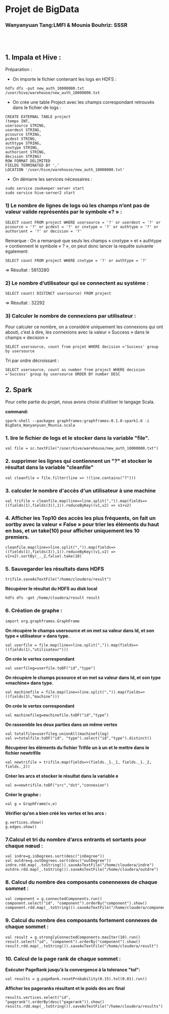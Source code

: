 # Projet de BigData

### Wanyanyuan Tang:LMFI   &  Mounia Bouhriz: SSSR

<br><br/>

## 1. Impala et Hive :

Préparation :


- On importe le fichier contenant les logs en HDFS :

 ```
hdfs dfs -put new_auth_10000000.txt /user/hive/warehouse/new_auth_10000000.txt
 ```
 
- On crée une table Project avec les champs correspondant retrouvés dans le fichier de logs : 

```
CREATE EXTERNAL TABLE project
(temps INT,
usersource STRING,
userdest STRING,
pcsource STRING,
pcdest STRING,
authtype STRING,
cnxtype STRING,
authorient STRING,
decision STRING)
ROW FORMAT DELIMITED
FIELDS TERMINATED BY ','
LOCATION '/user/hive/warehouse/new_auth_10000000.txt'
```

- On démarre les services nécessaires : 

```
sudo service zookeeper-server start
sudo service hive-server2 start
```

### 1) Le nombre de lignes de logs où les champs n’ont pas de valeur valide représentés par le symbole «? » : 

 ```
SELECT count FROM project WHERE usersource = '?' or userdest = '?' or pcsource = '?' or pcdest = '?' or cnxtype = '?' or authtype = '?' or authorient = '?' or decision = '?'
 ```
 
Remarque : On a remarqué que seuls les champs « cnxtype » et « authtype » contiennent le symbole « ? », on peut donc lancer la requête suivante également:
 
 ```
SELECT count FROM project WHERE cnxtype = '?' or authtype = '?'
 ```

⇒ Résultat : 5813280



### 2) Le nombre d’utilisateur qui se connectent au système :  

 ```
SELECT count( DISTINCT usersource) FROM project
 ```
⇒ Résultat : 32292


### 3) Calculer le nombre de connexions par utilisateur : 

Pour calculer ce nombre, on a considéré uniquement les connexions qui ont abouti, c’est à dire, les connexions avec la valeur « Success » dans le champs « decision »

 ```
SELECT usersource, count from projet WHERE decision ='Success' group by usersource 
 ```

Tri par ordre décroissant : 

 ```
SELECT usersource, count as number from project WHERE decision ='Success' group by usersource ORDER BY number DESC
 ```

## 2. Spark 
Pour cette partie du projet, nous avons choisi d’utiliser le langage Scala. 

**command:**


 ```
spark-shell --packages graphframes:graphframes:0.1.0-spark1.6 -i BigData_Wanyanyuan_Mounia.scala
 ```
 
### 1.  lire le fichier de logs et le stocker dans la variable "file".

```
val file = sc.textFile("/user/hive/warehouse/new_auth_10000000.txt") 
 ```

### 2. supprimer les lignes qui contiennent un "?" et stocker le résultat dans la variable "cleanfile"
 ```
val cleanfile = file.filter(line => !(line.contains("?")))  
 ```
### 3.  calculer le nombre d'accès d'un utilisateur à une machine 

 ```
 val trifile = cleanfile.map(line=>line.split(",")).map(fields=>((fields(1),fields(3)),1)).reduceByKey((v1,v2) => v1+v2)
 ```

### 4. Afficher les Top10 des accès les plus fréquents, on fait un sortby avec la valeur « False » pour trier les éléments du haut en bas, et un take(10) pour afficher uniquement les 10 premiers. 


 ```
 cleanfile.map(line=>line.split(",")).map(fields=>((fields(1),fields(3)),1)).reduceByKey((v1,v2) => v1+v2).sortBy(_._2,false).take(10)
 ```
 
 ### 5. Sauvegarder les résultats dans HDFS 
 
 ```
 trifile.saveAsTextFile("/home/cloudera/result")
 ```
 
 **Récupérer le résultat du HDFS au disk local**
 
 
 ```
 hdfs dfs -get /home/cloudera/result result
 ```

### 6. Création de graphe : 

```
import org.graphframes.GraphFrame
```
 
**On récupère le champs usersource et on met sa valeur dans Id, et son type « utilisateur » dans type.**
 
 ```
 val userfile = file.map(line=>line.split(",")).map(fields=>((fields(1),"utilisateur"))) 
 ```
 
**On crée le vertex correspondant**
 
 ```
 val userfileg=userfile.toDF("id","type")
 ```
 
**On récupère le champs pcsource et on met sa valeur dans Id, et son type «machine» dans type.**
 
 ```
 val machinefile = file.map(line=>line.split(",")).map(fields=>((fields(3),"machine")))
 ```
 
**On crée le vertex correspondant**

 ```
 val machinefileg=machinefile.toDF("id","type")
 ```
**On rassemble les deux parties dans un même vertex**

 ```
 val totalfile=userfileg.unionAll(machinefileg)
 val v=totalfile.toDF("id", "type").select("id","type").distinct()
 ```
**Récupérer les éléments du fichier Trifile un à un et le mettre dans le fichier newtrifile**
 
 ```
 val newtrifile = trifile.map(fields=>(fields._1._1, fields._1._2, fields._2))
 ```
**Créer les arcs et stocker le résultat dans la variable e**
 
 ```
 val e=newtrifile.toDF("src","dst","connexion")
 ```
**Créer le graphe :**
 
 ```
 val g = GraphFrame(v,e) 
 ```
**Vérifier qu’on a bien créé les vertex et les arcs :**
 
 ```
g.vertices.show()
g.edges.show()
```

### 7.Calcul et tri du nombre d’arcs entrants et sortants pour chaque nœud : 

```
val indre=g.inDegrees.sort(desc("inDegree"))
val outdre=g.outDegrees.sort(desc("outDegree"))
indre.rdd.map(_.toString()).saveAsTextFile("/home/cloudera/indre")
outdre.rdd.map(_.toString()).saveAsTextFile("/home/cloudera/outdre")
```

### 8. Calcul du nombre des composants conennexes de chaque sommet :

```
val component = g.connectedComponents.run()
component.select("id", "component").orderBy("component").show()
component.rdd.map(_.toString()).saveAsTextFile("/home/cloudera/component")
```

### 9. Calcul du nombre des composants fortement connexes de chaque sommet :

```
val result = g.stronglyConnectedComponents.maxIter(10).run()
result.select("id", "component").orderBy("component").show()
result.rdd.map(_.toString()).saveAsTextFile("/home/cloudera/result")
```
### 10. Calcul de la page rank de chaque sommet :


**Exécuter PageRank jusqu’à la convergence à la tolerance "tol":**
```
val results = g.pageRank.resetProbability(0.15).tol(0.01).run()
```

**Afficher les pageranks résultant et le poids des arc final**

```
results.vertices.select("id", "pagerank").orderBy(desc("pagerank")).show()
results.rdd.map(_.toString()).saveAsTextFile("/home/cloudera/results")
```


